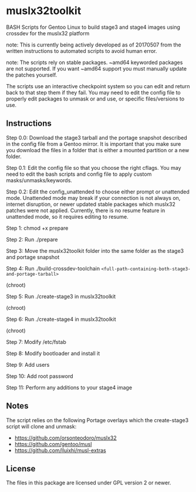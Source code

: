 # muslx32toolkit
BASH Scripts for Gentoo Linux to build stage3 and stage4 images using crossdev for the muslx32 platform

note: This is currently being actively developed as of 20170507 from the written instructions to automated scripts to avoid human error.

note: The scripts rely on stable packages.  ~amd64 keyworded packages are not supported.  If you want ~amd64 support you must manually update the patches yourself.

The scripts use an interactive checkpoint system so you can edit and return back to that step them if they fail.  You may need to edit the config file to properly edit packages to unmask or and use, or specific files/versions to use.

## Instructions

Step 0.0: Download the stage3 tarball and the portage snapshot described in the config file from a Gentoo mirror.  It is important that you make sure you download the files in a folder that is either a mounted partition or a new folder.

Step 0.1: Edit the config file so that you choose the right cflags.  You may need to edit the bash scripts and config file to apply custom masks/unmasks/keywords.

Step 0.2: Edit the config_unattended to choose either prompt or unattended mode.  Unattended mode may break if your connection is not always on, internet disruption, or newer updated stable packages which muslx32 patches were not applied.  Currently, there is no resume feature in unattended mode, so it requires editing to resume.

Step 1: chmod +x prepare

Step 2: Run ./prepare

Step 3: Move the muslx32toolkit folder into the same folder as the stage3 and portage snapshot

Step 4: Run ./build-crossdev-toolchain `<full-path-containing-both-stage3-and-portage-tarball>`

(chroot)

Step 5: Run ./create-stage3 in muslx32toolkit

(chroot)

Step 6: Run ./create-stage4 in muslx32toolkit

(chroot)

Step 7: Modify /etc/fstab

Step 8: Modify bootloader and install it

Step 9: Add users

Step 10: Add root password

Step 11: Perform any additions to your stage4 image

## Notes

The script relies on the following Portage overlays which the create-stage3 script will clone and unmask:
* https://github.com/orsonteodoro/muslx32
* https://github.com/gentoo/musl
* https://github.com/lluixhi/musl-extras

## License

The files in this package are licensed under GPL version 2 or newer.
